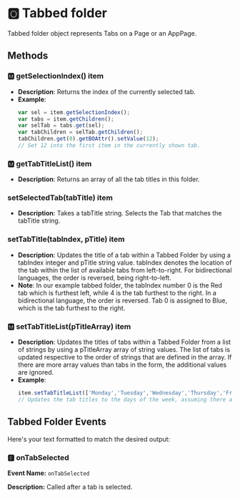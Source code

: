 # &#127358;  Tabbed folder
Tabbed folder object represents Tabs on a Page or an AppPage.
## Methods

### 🅼 getSelectionIndex() <Badge type="tip">item</Badge>

- **Description**: Returns the index of the currently selected tab.
- **Example**:
  ```javascript
  var sel = item.getSelectionIndex();
  var tabs = item.getChildren();
  var selTab = tabs.get(sel);
  var tabChildren = selTab.getChildren();
  tabChildren.get(0).getBOAttr().setValue(12);
  // Set 12 into the first item in the currently shown tab.
  ```

### 🅼 getTabTitleList() <Badge type="tip">item</Badge>

- **Description**: Returns an array of all the tab titles in this folder.

### setSelectedTab(tabTitle) <Badge type="tip">item</Badge>

- **Description**: Takes a tabTitle string. Selects the Tab that matches the tabTitle string.

### setTabTitle(tabIndex, pTitle) <Badge type="tip">item</Badge>

- **Description**: Updates the title of a tab within a Tabbed Folder by using a tabIndex integer and pTitle string
  value. tabIndex denotes the location of the tab within the list of available tabs from left-to-right. For
  bidirectional languages, the order is reversed, being right-to-left.
- **Note**: In our example tabbed folder, the tabIndex number 0 is the Red tab which is furthest left, while 4 is the
  tab furthest to the right. In a bidirectional language, the order is reversed. Tab 0 is assigned to Blue, which is the
  tab furthest to the right.

### 🅼 setTabTitleList(pTitleArray) <Badge type="tip">item</Badge>

- **Description**: Updates the titles of tabs within a Tabbed Folder from a list of strings by using a pTitleArray array
  of string values. The list of tabs is updated respective to the order of strings that are defined in the array. If
  there are more array values than tabs in the form, the additional values are ignored.
- **Example**:
  ```javascript
  item.setTabTitleList(['Monday','Tuesday','Wednesday','Thursday','Friday']);
  // Updates the tab titles to the days of the week, assuming there are at least 5 tabs.
  ```


<!--@include: ./common/functions.md -->

<!--@include: ./common/event_objects.md -->

## Tabbed Folder Events
Here's your text formatted to match the desired output:

### 🅴 onTabSelected

**Event Name:** `onTabSelected`

**Description:** Called after a tab is selected.



<!--@include: ./common/events.md -->